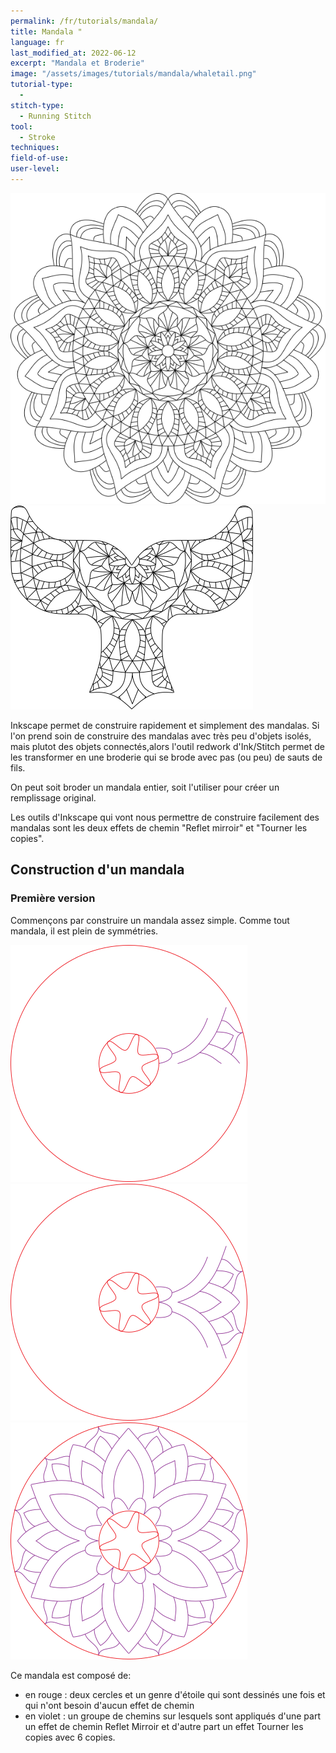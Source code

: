 ```yaml
---
permalink: /fr/tutorials/mandala/
title: Mandala "
language: fr
last_modified_at: 2022-06-12
excerpt: "Mandala et Broderie"
image: "/assets/images/tutorials/mandala/whaletail.png"
tutorial-type:
  - 
stitch-type:
  - Running Stitch
tool:
  - Stroke
techniques:
field-of-use:
user-level: 
---
```


![Sample](/assets/images/tutorials/mandala/Fullmandala.png)
![Sample](/assets/images/tutorials/mandala/whaletail.png)

Inkscape permet de construire rapidement et simplement des mandalas. Si l'on prend soin de construire des mandalas avec très peu d'objets isolés,  mais plutot des 
objets connectés,alors l'outil redwork d'Ink/Stitch permet de les transformer en  une broderie qui se brode avec pas (ou peu) de sauts de fils. 

On peut soit broder un mandala entier, soit l'utiliser pour créer un remplissage original.

Les outils d'Inkscape qui vont nous permettre de construire facilement des mandalas sont les deux effets de chemin  "Reflet mirroir"  et "Tourner les copies".

## Construction d'un mandala

### Première version
Commençons par construire un mandala assez simple. Comme tout mandala, il est plein de symmétries.

![Sample](/assets/images/tutorials/mandala/nopatheffect.png)
![Sample](/assets/images/tutorials/mandala/jusmirror.png)
![Sample](/assets/images/tutorials/mandala/2patheffect.png)

Ce mandala est composé de:
* en rouge : deux cercles et un genre d'étoile qui sont dessinés une fois et qui n'ont besoin d'aucun  effet de chemin
* en violet : un groupe de chemins  sur lesquels sont appliqués d'une part un effet de chemin Reflet Mirroir et d'autre part un effet Tourner les copies avec 6 copies.
  
